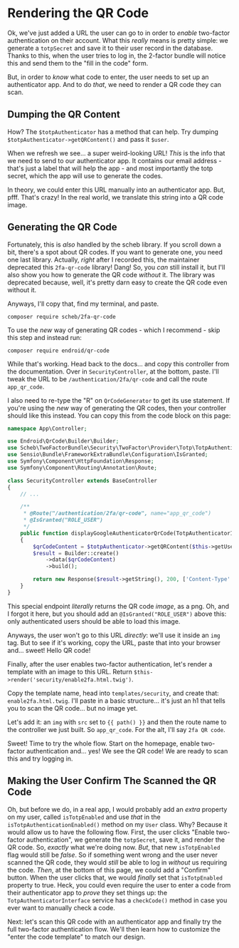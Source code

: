 # Rendering the QR Code

Ok, we've just added a URL the user can go to in order to *enable* two-factor
authentication on their account. What this *really* means is pretty simple: we
generate a `totpSecret` and save it to their user record in the database. Thanks
to this, when the user tries to log in, the 2-factor bundle will notice this and
send them to the "fill in the code" form.

But, in order to *know* what code to enter, the user needs to set up an authenticator
app. And to do *that*, we need to render a QR code they can scan.

## Dumping the QR Content

How? The `$totpAuthenticator` has a method that can help. Try dumping
`$totpAuthenticator->getQRContent()` and pass it `$user`.

When we refresh we see... a super weird-looking URL! *This* is the info that we
need to send to our authenticator app. It contains our email address - that's
just a label that will help the app - and most importantly the totp secret,
which the app will use to generate the codes.

In theory, we could enter this URL manually into an authenticator app. But, pfff.
That's crazy! In the real world, we translate this string into a QR code image.

## Generating the QR Code

Fortunately, this is *also* handled by the scheb library. If you scroll
down a bit, there's a spot about QR codes. If you want to generate one, you
need one last library. Actually, *right* after I recorded this, the maintainer
deprecated this `2fa-qr-code` library! Dang! So, you *can* still install it, but
I'll also show you how to generate the QR code *without* it. The library was
deprecated because, well, it's pretty darn easy to create the QR code even
without it.

Anyways, I'll copy that, find my terminal, and paste.

```terminal
composer require scheb/2fa-qr-code
```

To use the *new* way of generating QR codes - which I recommend - skip this
step and instead run:

```terminal
composer require endroid/qr-code
```

While that's working. Head back to the docs... and copy this controller from the
documentation. Over in `SecurityController`, at the bottom, paste.
I'll tweak the URL to be `/authentication/2fa/qr-code` and call the route
`app_qr_code`.

I also need to re-type the "R" on `QrCodeGenerator` to get its use statement.
If you're using the *new* way of generating the QR codes, then your controller
should like this instead. You can copy this from the code block on this page:

```php
namespace App\Controller;

use Endroid\QrCode\Builder\Builder;
use Scheb\TwoFactorBundle\Security\TwoFactor\Provider\Totp\TotpAuthenticatorInterface;
use Sensio\Bundle\FrameworkExtraBundle\Configuration\IsGranted;
use Symfony\Component\HttpFoundation\Response;
use Symfony\Component\Routing\Annotation\Route;

class SecurityController extends BaseController
{
	// ...

    /**
     * @Route("/authentication/2fa/qr-code", name="app_qr_code")
     * @IsGranted("ROLE_USER")
     */
    public function displayGoogleAuthenticatorQrCode(TotpAuthenticatorInterface $totpAuthenticator)
    {
        $qrCodeContent = $totpAuthenticator->getQRContent($this->getUser());
        $result = Builder::create()
            ->data($qrCodeContent)
            ->build();

        return new Response($result->getString(), 200, ['Content-Type' => 'image/png']);
    }
}
```

This special endpoint *literally* returns the QR code *image*, as a png. Oh, and
I forgot it here, but you should add an `@IsGranted("ROLE_USER")` above this:
only authenticated users should be able to load this image.

Anyways, the user won't go to this URL *directly*: we'll use it inside an `img`
tag. But to see if it's working, copy the URL, paste that into your browser and...
sweet! Hello QR code!

Finally, after the user enables two-factor authentication, let's render a template
with an image to this URL. Return `$this->render('security/enable2fa.html.twig')`.

Copy the template name, head into `templates/security`, and create that:
`enable2fa.html.twig`. I'll paste in a basic structure... it's just an h1 that
tells you to scan the QR code... but no image yet.

Let's add it: an `img` with `src` set to `{{ path() }}` and then the route name
to the controller we just built. So `app_qr_code`. For the alt, I'll say
`2fa QR code`.

Sweet! Time to try the whole flow. Start on the homepage, enable two-factor
authentication and... yes! We see the QR code! We are ready to scan this and
try logging in.

## Making the User Confirm The Scanned the QR Code

Oh, but before we do, in a real app, I would probably add an *extra* property on
my user, called `isTotpEnabled` and use *that* in the `isTotpAuthenticationEnabled()`
method on my `User` class. Why? Because it would allow us to have the following flow. First,
the user clicks "Enable two-factor authentication", we generate the `totpSecret`,
save it, and render the QR code. So, *exactly* what we're doing now. *But*, that new
`isTotpEnabled` flag would still be *false*. So if something went wrong and the
user never scanned the QR code, they would *still* be able to log in *without*
us requiring the code. *Then*, at the bottom of this page, we could add a
"Confirm" button. When the user clicks that, we would *finally* set that
`isTotpEnabled` property to true. Heck, you could even require the user to enter
a code from their authenticator app to *prove* they set things up: the
`TotpAuthenticatorInterface` service has a `checkCode()` method in case you ever
want to manually check a code.

Next: let's scan this QR code with an authenticator app and finally try the full
two-factor authentication flow. We'll then learn how to customize the "enter the
code template" to match our design.
